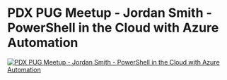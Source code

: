﻿# PDX PUG Meetup - Jordan Smith - PowerShell in the Cloud with Azure Automation

[![PDX PUG Meetup - Jordan Smith - PowerShell in the Cloud with Azure Automation](https://i2.ytimg.com/vi/IHzqDmbG7W8/hqdefault.jpg "PDX PUG Meetup - Jordan Smith - PowerShell in the Cloud with Azure Automation")](https://www.youtube.com/watch?v=IHzqDmbG7W8)



